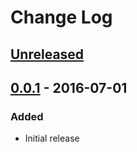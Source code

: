 # Change Log

## [Unreleased]

## [0.0.1] - 2016-07-01

### Added

  - Initial release

[Unreleased]: https://github.com/dochang/elpa-clone/compare/0.0.1...HEAD
[0.0.1]: https://github.com/dochang/elpa-clone/commits/0.0.1
